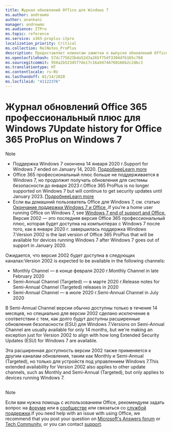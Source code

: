 ```yaml
---
title: Журнал обновлений Office для Windows 7
ms.author: andrewmo
author: anankani
manager: andrewmo
ms.audience: ITPro
ms.topic: reference
ms.service: o365-proplus-itpro
localization_priority: Critical
ms.collection: RelNotes_ProPlus
description: Предоставляет клиентам заметки о выпуске обновлений Office 365 профессиональный плюс для Windows 7
ms.openlocfilehash: 57dc775623bda52d3a265f75df3304d7b165c768
ms.sourcegitcommit: 950a2b52345f7de17c16a94746760166b2c2d6c3
ms.translationtype: HT
ms.contentlocale: ru-RU
ms.lasthandoff: 01/14/2020
ms.locfileid: "41122376"
---
```

# <a name="update-history-for-office-365-proplus-on-windows-7"></a><span data-ttu-id="78b26-103">Журнал обновлений Office 365 профессиональный плюс для Windows 7</span><span class="sxs-lookup"><span data-stu-id="78b26-103">Update history for Office 365 ProPlus on Windows 7</span></span> 

 > [!NOTE]
>
>- <span data-ttu-id="78b26-104">Поддержка Windows 7 окончена 14 января 2020 г.</span><span class="sxs-lookup"><span data-stu-id="78b26-104">Support for Windows 7 ended on January 14, 2020.</span></span> [<span data-ttu-id="78b26-105">Подробнее</span><span class="sxs-lookup"><span data-stu-id="78b26-105">Learn more</span></span>](https://www.microsoft.com/microsoft-365/windows/end-of-windows-7-support?rtc=1)
>- <span data-ttu-id="78b26-106">Office 365 профессиональный плюс больше не поддерживается в Windows 7, но продолжит получать обновления для системы безопасности до января 2023 г.</span><span class="sxs-lookup"><span data-stu-id="78b26-106">Office 365 ProPlus is no longer supported on Windows 7 but will continue to get security updates until January 2023.</span></span> [<span data-ttu-id="78b26-107">Подробнее</span><span class="sxs-lookup"><span data-stu-id="78b26-107">Learn more</span></span>](https://docs.microsoft.com/DeployOffice/windows-7-support)
>- <span data-ttu-id="78b26-108">Если вы домашний пользователь Office для Windows 7, см. статью [Окончание поддержки Windows 7 и Office ](https://support.office.com/en-us/article/windows-7-end-of-support-and-office-78f20fab-b57b-44d7-8368-06a8493f3cb9?ui=en-US&rs=en-US&ad=US).</span><span class="sxs-lookup"><span data-stu-id="78b26-108">If you’re a home user running Office on Windows 7, see [Windows 7 end of support and Office.](https://support.office.com/en-us/article/windows-7-end-of-support-and-office-78f20fab-b57b-44d7-8368-06a8493f3cb9?ui=en-US&rs=en-US&ad=US)</span></span>
<span data-ttu-id="78b26-109">Версия 2002 — это последняя версия Office 365 профессиональный плюс, которая будет доступна на компьютерах с Windows 7 после того, как в январе 2020 г. завершилась поддержка Windows 7.</span><span class="sxs-lookup"><span data-stu-id="78b26-109">Version 2002 is the last version of Office 365 ProPlus that will be available for devices running Windows 7 after Windows 7 goes out of support in January 2020.</span></span>  

<span data-ttu-id="78b26-110">Ожидается, что версия 2002 будет доступна в следующих каналах:</span><span class="sxs-lookup"><span data-stu-id="78b26-110">Version 2002 is expected to be available in the following channels:</span></span>
- <span data-ttu-id="78b26-111">Monthly Channel — в конце февраля 2020 г.</span><span class="sxs-lookup"><span data-stu-id="78b26-111">Monthly Channel in late February 2020</span></span>
- <span data-ttu-id="78b26-112">Semi-Annual Channel (Targeted) — в марте 2020 г.</span><span class="sxs-lookup"><span data-stu-id="78b26-112">Release notes for Semi-Annual Channel (Targeted) releases in 2020</span></span>
- <span data-ttu-id="78b26-113">Semi-Annual Channel — в июле 2020 г.</span><span class="sxs-lookup"><span data-stu-id="78b26-113">Semi-Annual Channel in July 2020</span></span>

<span data-ttu-id="78b26-114">В Semi-Annual Channel версии обычно доступны только в течение 14 месяцев, но специально для версии 2002 сделано исключение в соответствии с тем, как долго будут доступны расширенные обновления безопасности (ESU) для Windows 7.</span><span class="sxs-lookup"><span data-stu-id="78b26-114">Versions on Semi-Annual Channel are usually available for only 14 months, but we're making an exception just for Version 2002 to align with how long Extended Security Updates (ESU) for Windows 7 are available.</span></span>

<span data-ttu-id="78b26-115">Эта расширенная доступность версии 2002 также применяется к другим каналам обновления, таким как Monthly и Semi-Annual (Targeted), но только для устройств под управлением Windows 7.</span><span class="sxs-lookup"><span data-stu-id="78b26-115">This extended availability for Version 2002 also applies to other update channels, such as Monthly and Semi-Annual (Targeted), but only applies to devices running Windows 7.</span></span>

##

> [!NOTE]
> <span data-ttu-id="78b26-116">Если вам нужна помощь с использованием Office, рекомендуем задать вопрос на [форуме](https://answers.microsoft.com/) или в [сообществе](https://techcommunity.microsoft.com/) или связаться со [службой поддержки](https://support.microsoft.com/contactus).</span><span class="sxs-lookup"><span data-stu-id="78b26-116">If you need help with an issue with using Office, we recommend that you post your question on [Microsoft's Answers forum](https://answers.microsoft.com/) or [Tech Community](https://techcommunity.microsoft.com/), or you can contact [support](https://support.microsoft.com/contactus).</span></span>
